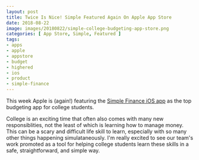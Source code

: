 ```yaml
---
layout: post
title: Twice Is Nice! Simple Featured Again On Apple App Store
date: 2018-08-22
image: images/20180822/simple-college-budgeting-app-store.png
categories: [ App Store, Simple, Featured ]
tags:
- apps
- apple
- appstore
- budget
- highered
- ios
- product
- simple-finance
---
```


<!--excerpt.start-->
This week Apple is (again!) featuring the [Simple Finance iOS app](https://itunes.apple.com/us/app/simple-better-banking/id479317486?mt=8) as the top budgeting app for college students.   
<!--excerpt.end-->


College is an exciting time that often also comes with many new responsiblities, not the least of which is learning how to manage money.  This can be a scary and difficult life skill to learn, especially with so many other things happening simulataneously.  I'm really excited to see our team's work promoted as a tool for helping college students learn these skills in a safe, straightforward, and simple way.


